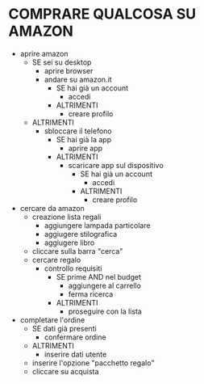 # COMPRARE QUALCOSA SU AMAZON

- aprire amazon
    - SE sei su desktop
        - aprire browser
        - andare su amazon.it 
            - SE hai già un account
                - accedi
            - ALTRIMENTI
                - creare profilo
    - ALTRIMENTI 
        - sbloccare il telefono
            - SE hai già la app
                - aprire app
            - ALTRIMENTI
                - scaricare app sul dispositivo
                    - SE hai già un account
                        - accedi
                    - ALTRIMENTI
                        - creare profilo
- cercare da amazon
    - creazione lista regali
        - aggiungere lampada particolare
        - aggiugere stilografica
        - aggiugere libro
    - cliccare sulla barra "cerca"
    - cercare regalo
        - controllo requisiti
            - SE prime AND nel budget
                - aggiungere al carrello
                - ferma ricerca
            - ALTRIMENTI 
                - proseguire con la lista   
- completare l'ordine
    - SE dati già presenti
        - confermare ordine
    - ALTRIMENTI
        - inserire dati utente
    - inserire l'opzione "pacchetto regalo"
    - cliccare su acquista
